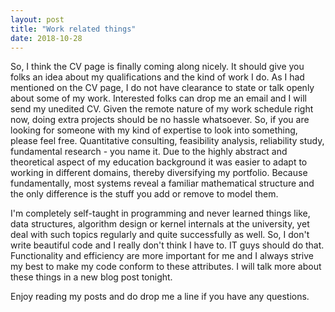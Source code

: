 ```yaml
---
layout: post
title: "Work related things"
date: 2018-10-28
---
```



So, I think the CV page is finally coming along nicely. It should give you folks an idea about my qualifications and the kind of work I do. As I had mentioned on the CV page, I do not have clearance to state or talk openly about some of my work. Interested folks can drop me an email and I will send my unedited CV. Given the remote nature of my work schedule right now, doing extra projects should be no hassle whatsoever. So, if you are looking for someone with my kind of expertise to look into something, please feel free. Quantitative consulting, feasibility analysis, reliability study, fundamental research - you name it. Due to the highly abstract and theoretical aspect of my education background it was  easier to adapt to working in different domains, thereby diversifying my portfolio. Because fundamentally, most systems reveal a familiar mathematical structure and the only difference is the stuff you add or remove to model them. 

I'm completely self-taught in programming and never learned things like, data structures, algorithm design or kernel internals at the university, yet deal with such topics regularly and quite successfully as well. So, I don't write beautiful code and I really don't think I have to. IT guys should do that. Functionality and efficiency are more important for me and I always strive my best to make my code conform to these attributes. I will talk more about these things in a new blog post tonight.

Enjoy reading my posts and do drop me a line if you have any questions.